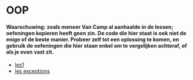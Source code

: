 # OOP
#### Waarschuwing: zoals meneer Van Camp al aanhaalde in de lessen; oefeningen kopieren heeft geen zin. De code die hier staat is ook niet de enige of de beste manier. Probeer zelf tot een oplossing te komen, en gebruik de oefeningen die hier staan enkel om te vergelijken achteraf, of als je even vast zit.
- [les1](les1.md)
- [les exceptions](lesexceptions.md)
